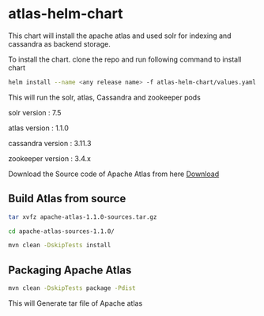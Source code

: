 # atlas-helm-chart
This chart will install the apache atlas and used solr for indexing and cassandra as backend storage.

To install the chart. clone the repo and run following command to install chart

```sh
helm install --name <any release name> -f atlas-helm-chart/values.yaml atlas-helm-chart
```
This will run the solr, atlas, Cassandra and zookeeper pods

solr version : 7.5

atlas version : 1.1.0

cassandra version : 3.11.3

zookeeper version : 3.4.x

Download the Source code of Apache Atlas from here [Download](http://atlas.apache.org/Downloads.html)

## Build Atlas from source

```sh
tar xvfz apache-atlas-1.1.0-sources.tar.gz

cd apache-atlas-sources-1.1.0/

mvn clean -DskipTests install
```
## Packaging Apache Atlas
```sh
mvn clean -DskipTests package -Pdist
```
This will Generate tar file of Apache atlas
